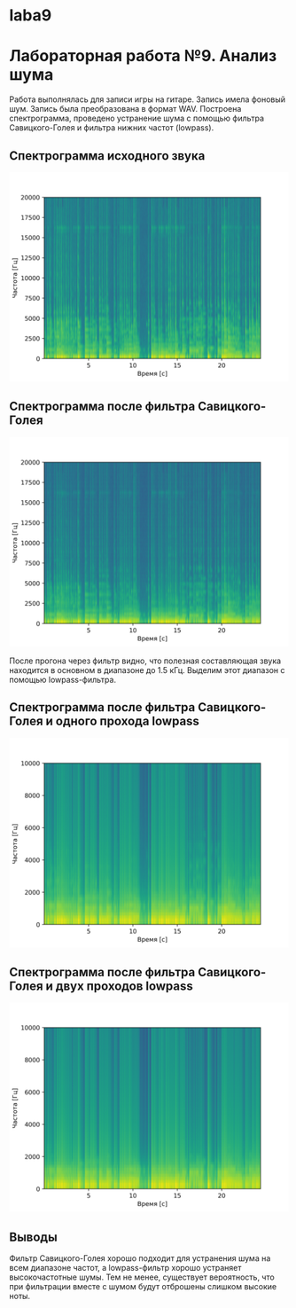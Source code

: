 # laba9
# Лабораторная работа №9. Анализ шума
Работа выполнялась для записи игры на гитаре. Запись имела  фоновый шум. Запись была преобразована в формат WAV.
Построена спектрограмма, проведено устранение шума с помощью фильтра Савицкого-Голея и фильтра нижних частот (lowpass).

## Спектрограмма исходного звука
![](source/spectrogram.png)

## Спектрограмма после фильтра Савицкого-Голея
![](source/denoised_spectrogram_savgol.png)

После прогона через фильтр видно, что полезная составляющая звука находится в основном в диапазоне до
1.5 кГц. Выделим этот диапазон с помощью lowpass-фильтра.

## Спектрограмма после фильтра Савицкого-Голея и одного прохода lowpass
![](source/denoised_spectrogram_once.png)

## Спектрограмма после фильтра Савицкого-Голея и двух проходов lowpass
![](source/denoised_spectrogram_twice.png)

## Выводы
Фильтр Савицкого-Голея хорошо подходит для устранения шума на всем диапазоне частот, а lowpass-фильтр хорошо устраняет высокочастотные шумы. Тем не менее,
существует вероятность, что при фильтрации вместе с шумом будут отброшены слишком высокие ноты.
